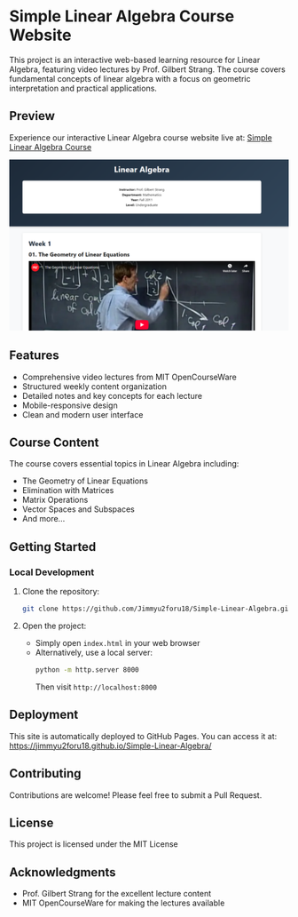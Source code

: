 # Simple Linear Algebra Course Website

This project is an interactive web-based learning resource for Linear Algebra, featuring video lectures by Prof. Gilbert Strang. The course covers fundamental concepts of linear algebra with a focus on geometric interpretation and practical applications.

## Preview

Experience our interactive Linear Algebra course website live at: [Simple Linear Algebra Course](https://jimmyu2foru18.github.io/Simple-Linear-Algebra/)

![Website Preview](preview.png)

## Features

- Comprehensive video lectures from MIT OpenCourseWare
- Structured weekly content organization
- Detailed notes and key concepts for each lecture
- Mobile-responsive design
- Clean and modern user interface

## Course Content

The course covers essential topics in Linear Algebra including:

- The Geometry of Linear Equations
- Elimination with Matrices
- Matrix Operations
- Vector Spaces and Subspaces
- And more...

## Getting Started

### Local Development

1. Clone the repository:
   ```bash
   git clone https://github.com/Jimmyu2foru18/Simple-Linear-Algebra.git
   ```

2. Open the project:
   - Simply open `index.html` in your web browser
   - Alternatively, use a local server:
     ```bash
     python -m http.server 8000
     ```
     Then visit `http://localhost:8000`

## Deployment

This site is automatically deployed to GitHub Pages. You can access it at: https://jimmyu2foru18.github.io/Simple-Linear-Algebra/

## Contributing

Contributions are welcome! Please feel free to submit a Pull Request.

## License

This project is licensed under the MIT License

## Acknowledgments

- Prof. Gilbert Strang for the excellent lecture content
- MIT OpenCourseWare for making the lectures available
